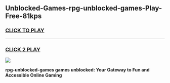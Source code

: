 
## Unblocked-Games-rpg-unblocked-games-Play-Free-81kps
<h3>
<a href="https://premium76.site?title=rpg-unblocked-games&ref=09A">CLICK TO PLAY</a></h3>
<hr>

<h3>
<a href="https://premium76.site?title=rpg-unblocked-games&ref=09A">CLICK 2 PLAY</a>
  
</h3>

<a href="https://premium76.site?title=rpg-unblocked-games&ref=09A"><img src="https://clearcache.store/games.png"></a>


**rpg-unblocked-games games unblocked: Your Gateway to Fun and Accessible Online Gaming**
